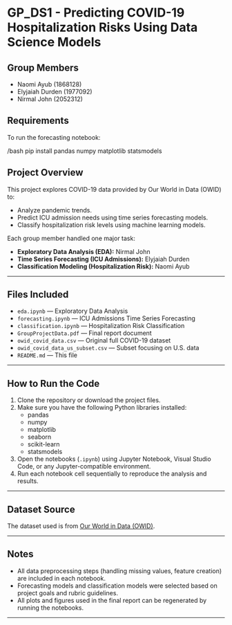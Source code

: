 # GP_DS1 - Predicting COVID-19 Hospitalization Risks Using Data Science Models

## Group Members
- Naomi Ayub (1868128)
- Elyjaiah Durden (1977092)
- Nirmal John (2052312)

## Requirements
To run the forecasting notebook:

/bash
pip install pandas numpy matplotlib statsmodels


## Project Overview
This project explores COVID-19 data provided by Our World in Data (OWID) to:
- Analyze pandemic trends.
- Predict ICU admission needs using time series forecasting models.
- Classify hospitalization risk levels using machine learning models.

Each group member handled one major task:
- **Exploratory Data Analysis (EDA):** Nirmal John
- **Time Series Forecasting (ICU Admissions):** Elyjaiah Durden
- **Classification Modeling (Hospitalization Risk):** Naomi Ayub

---

## Files Included
- `eda.ipynb` — Exploratory Data Analysis
- `forecasting.ipynb` — ICU Admissions Time Series Forecasting
- `classification.ipynb` — Hospitalization Risk Classification
- `GroupProjectData.pdf` — Final report document
- `owid_covid_data.csv` — Original full COVID-19 dataset
- `owid_covid_data_us_subset.csv` — Subset focusing on U.S. data
- `README.md` — This file

---

## How to Run the Code
1. Clone the repository or download the project files.
2. Make sure you have the following Python libraries installed:
   - pandas
   - numpy
   - matplotlib
   - seaborn
   - scikit-learn
   - statsmodels
3. Open the notebooks (`.ipynb`) using Jupyter Notebook, Visual Studio Code, or any Jupyter-compatible environment.
4. Run each notebook cell sequentially to reproduce the analysis and results.

---

## Dataset Source
The dataset used is from [Our World in Data (OWID)](https://ourworldindata.org/coronavirus-source-data).

---

## Notes
- All data preprocessing steps (handling missing values, feature creation) are included in each notebook.
- Forecasting models and classification models were selected based on project goals and rubric guidelines.
- All plots and figures used in the final report can be regenerated by running the notebooks.

---
